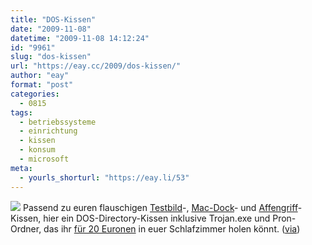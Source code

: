 ```yaml
---
title: "DOS-Kissen"
date: "2009-11-08"
datetime: "2009-11-08 14:12:24"
id: "9961"
slug: "dos-kissen"
url: "https://eay.cc/2009/dos-kissen/"
author: "eay"
format: "post"
categories:
  - 0815
tags:
  - betriebssysteme
  - einrichtung
  - kissen
  - konsum
  - microsoft
meta:
  - yourls_shorturl: "https://eay.li/53"
---
```


![](https://eay.cc/uploads/2009/doskissen.jpg) Passend zu euren flauschigen [Testbild](//eay.cc/2009/your-favorite-must-have-for-the-next-5min/)\-, [Mac-Dock](//eay.cc/2009/sofadock/)\- und [Affengriff](//eay.cc/2009/im-the-new-nerd-tine-wittler/)\-Kissen, hier ein DOS-Directory-Kissen inklusive Trojan.exe und Pron-Ordner, das ihr [für 20 Euronen](http://www.artlebedev.com/everything/dosugus2/) in euer Schlafzimmer holen könnt. ([via](http://www.nerdcore.de/wp/2009/11/06/directory-of-calways-%E2%80%93-dos-pillow/))
